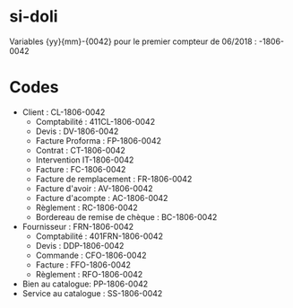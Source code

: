 # si-doli


Variables {yy}{mm}-{0042} pour le premier compteur de 06/2018 : -1806-0042

# Codes
  - Client : CL-1806-0042
    - Comptabilité : 411CL-1806-0042
    - Devis : DV-1806-0042
    - Facture Proforma : FP-1806-0042
    - Contrat : CT-1806-0042
    - Intervention IT-1806-0042
    - Facture : FC-1806-0042
    - Facture de remplacement : FR-1806-0042
    - Facture d'avoir : AV-1806-0042
    - Facture d'acompte : AC-1806-0042
    - Règlement : RC-1806-0042
    - Bordereau de remise de chèque : BC-1806-0042
  - Fournisseur : FRN-1806-0042
    - Comptabilité : 401FRN-1806-0042
    - Devis : DDP-1806-0042
    - Commande : CFO-1806-0042
    - Facture : FFO-1806-0042
    - Règlement : RFO-1806-0042
  - Bien au catalogue: PP-1806-0042
  - Service au catalogue : SS-1806-0042
    
    
